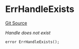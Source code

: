# ErrHandleExists
[Git Source](https://github.com/Crossbell-Box/Crossbell-Contracts/blob/7fb0a111be44c9c39adc514360ef463c6a04b62a/contracts/libraries/Error.sol)

*Handle does not exist*


```solidity
error ErrHandleExists();
```

